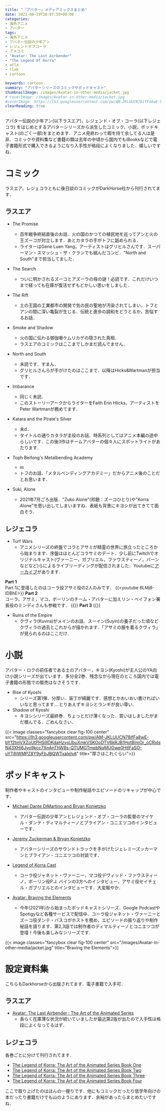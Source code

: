 ```yaml
---
title: "『アバター』メディアミックスまとめ"
date: 2021-06-29T10:07:59+09:00
categories:
- 海外アニメ
- アバター
tags:
- 海外アニメ
- アバター伝説の少年アン
- レジェンドオブコーラ
- アメコミ
- "Avatar: The Last Airbender"
- "The Legend Of Korra"
- atla
- tlok
- cartoon

keywords: cartoon
summary: "アバターシリーズのコミックやポッドキャスト"
thumbnailImage: /images/Avatar-in-other-media/jacket.jpg
# coverImage: /images/Avatar-in-other-media/jacket.jpg
#coverImage: https://lh3.googleusercontent.com/pw/AM-JKLUUCN78ifFa8wE-bY12tmVXZoUtPHSlIlDKdaHzysUbuXmkVSKOoDTV6kRJB1HotBlmOr_oCRxIsN43XHi6Jyo9kcc7XnAnThW8s-QTUMGTmebNqMUGwe0HtIFaSO-uYT8jWMPZ8Y9yFbJBQWTxaIeIvA=s0
clearReading: true
---
```


アバター伝説の少年アン(以下ラスエア)，レジェンド・オブ・コーラ(以下レジェコラ) をはじめとするアバターシリーズから派生したコミック，小説，ポッドキャスト(のごく一部)をまとめます．アニメ見終わって暇を持て余してる人は是非．コミックや資料集など書籍の類は去年の中頃から国内でもiBooksなどで電子書籍形式で購入できるようになり入手性が格段によくなりました．嬉しいですね．

<!-- toc -->
# コミック
ラスエア，レジェコラともに後日談のコミックがDarkHorse社から刊行されてます．

## ラスエア
- The Promise
  - 百年戦争終結直後のお話．火の国のかつての植民地を巡ってアンと火の王ズーコが対立します．あとカタラの手がトフに舐められる．
  - ライターはGene Luen Yang，アーティストはグリヒルさんです．スーパーマン・スマッシュ・ザ・クランでも組んだコンビ．"North and South"まで担当してました．
- The Search
  - ついに明かされるズーコとアズーラの母の謎！必読です．これだけいつまで経っても在庫が復活せずもどかしい思いをしました．
- The Rift
  - 土の王国の工業都市の開発で気の民の聖地が汚染されてしまい，トフとアンの間に深い亀裂が生じる．伝統と進歩の調和をどうとるか，苦悩するお話．

- Smoke and Shadow
  - 火の国に伝わる御伽噺ケムリカゲの隠された真相．
  - ラスエアのコミックはここまでしかまだ読んでません．
- North and South
  - 未読です．すまん．
  - グリヒルさんらが手がけたのはここまで．以降はHicks&Wartmanが担当です．
- Imbarance
  - 同じく未読．
  - このストーリーアークからライターをFaith Erin Hlicks，アーティストをPeter Wartmanが務めてます．
- Katara and the Pirate's Silver
  - 未d..
  - タイトルの通りカタラが主役のお話．時系列としてはアニメ本編の途中らしいです．この後3作はチームアバターの個々人にスポットライトがあたります．
- Toph Beifong's Metalbending Academy
  - m
  - トフのお話．「メタルベンディングアカデミー」だからアニメ後のことだとお思います．
- Suki, Alone
  - 2021年7月ごろ出版．"Zuko Alone"(邦題：ズーコひとり)や"Korra Alone"を思い出してしまいますね．表紙も背景にキヨシが出てきてて面白そう．

## レジェコラ
- Turf Wars
  - アニメシリーズの終盤でコラとアサミが精霊の世界に旅立ったところから始まります．序盤はほとんどコラサミのデート．少し前にTwitchでオリジナルキャスト(ヴァーニー，ガブリエル，ファウスティーノ，バーンなどなど)らによるライブリーディングが配信されました．Youtubeに[アーカイブ](https://youtu.be/6LMj8-IDBhE)があります．

**Part 1**  
Part 1に登壇したのはコーラ役アサミ役の2人のみです．
{{<youtube  6LMj8-IDBhE>}}
**Part 2**   
コーラ，アサミ，マコ，ボーリンのチーム・アバターに加えリン・ベイフォン署長役のミンディさんも参戦です．
{{<youtube JlrmZEt7rT4>}}
**Part 3** 
{{<youtube eDQgg3_SMRw>}}

- Ruins of the Empire
  - クヴィラ(Kuvira)がメインのお話．スーイン(Suyin)の養子だった頃などクヴィラの過去とこれからが描かれます．「アサミの服を着るクヴィラ」が見られるのはここだけ．

 
# 小説
アバター・ロクの前任者である土のアバター，キヨシ(Kyoshi)が主人公のYA向け小説シリーズが出ています．多分全2巻．残念ながら現在のところ国内では電子書籍の形態での販売はなさそうです．
- Rise of Kyoshi
  - シリーズ第1弾．分厚い．装丁が綺麗です．感想とかおいおい書ければいいなと思ってます... とりあえずキヨシとランギが良い尊い．
- Shadow of Kyoshi
  - キヨシシリーズ最終巻．ちょっとだけ薄くなった．買いはしましたがまだ積んでる．ごめんなさい．


{{< image classes="fancybox clear fig-100 center" src="https://lh3.googleusercontent.com/pw/AM-JKLUUCN78ifFa8wE-bY12tmVXZoUtPHSlIlDKdaHzysUbuXmkVSKOoDTV6kRJB1HotBlmOr_oCRxIsN43XHi6Jyo9kcc7XnAnThW8s-QTUMGTmebNqMUGwe0HtIFaSO-uYT8jWMPZ8Y9yFbJBQWTxaIeIvA" title="厚さはこれくらい">}}




# ポッドキャスト
制作者やキャストのインタビューや制作秘話やエピソードのリキャップが中心です．
- [Michael Dante DiMartino and Bryan Konietzko](https://podcasts.google.com/feed/aHR0cDovL2FzbWFzc2V0cy5tdHZuc2VydmljZXMuY29tL2FsaWFzL3BvZGNhc3RzL25pY2tlbG9kZW9uL25pY2tlbG9kZW9uX2FuaW1hdGlvbl9wb2RjYXN0L05pY2tlbG9kZW9uX2lUdW5lc1BvZGNhc3RfUG9kY2FzdHMueG1s/episode/aHR0cDovL2FzbWFzc2V0cy5tdHZuc2VydmljZXMuY29tL2FsaWFzL3BvZGNhc3RzL25pY2tlbG9kZW9uL25pY2tlbG9kZW9uX2FuaW1hdGlvbl9wb2RjYXN0L3ZpZGVvcy9uaWNrZWxvZGVvbl9uaWNrZWxvZGVvbmFuaW1hdGlvbnBvZGNhc3RfMTAxLm1wMw)

  - アバター伝説の少年アンとレジェンド・オブ・コーラの監督のマイケル・ダンテ・ディマルティーノとブライアン・コニエツコのインタビューです．

- [Jeremy Zuckerman & Bryan Konietzko](https://podcasts.google.com/feed/aHR0cDovL2FzbWFzc2V0cy5tdHZuc2VydmljZXMuY29tL2FsaWFzL3BvZGNhc3RzL25pY2tlbG9kZW9uL25pY2tlbG9kZW9uX2FuaW1hdGlvbl9wb2RjYXN0L05pY2tlbG9kZW9uX2lUdW5lc1BvZGNhc3RfUG9kY2FzdHMueG1s/episode/aHR0cDovL2FzbWFzc2V0cy5tdHZuc2VydmljZXMuY29tL2FsaWFzL3BvZGNhc3RzL25pY2tlbG9kZW9uL25pY2tlbG9kZW9uX2FuaW1hdGlvbl9wb2RjYXN0L3ZpZGVvcy9uaWNrZWxvZGVvbl9uaWNrZWxvZGVvbmFuaW1hdGlvbnBvZGNhc3RfMjEwLm1wMw)
  - アバターシリーズのサウンドトラックを手がけたジェレミーズッカーマンとブライアン・コニエツコの対談です．


- [Legend of Korra Cast](https://podcasts.google.com/feed/aHR0cDovL2FzbWFzc2V0cy5tdHZuc2VydmljZXMuY29tL2FsaWFzL3BvZGNhc3RzL25pY2tlbG9kZW9uL25pY2tlbG9kZW9uX2FuaW1hdGlvbl9wb2RjYXN0L05pY2tlbG9kZW9uX2lUdW5lc1BvZGNhc3RfUG9kY2FzdHMueG1s/episode/aHR0cDovL2FzbWFzc2V0cy5tdHZuc2VydmljZXMuY29tL2FsaWFzL3BvZGNhc3RzL25pY2tlbG9kZW9uL25pY2tlbG9kZW9uX2FuaW1hdGlvbl9wb2RjYXN0L3ZpZGVvcy9uaWNrZWxvZGVvbl9uaWNrZWxvZGVvbmFuaW1hdGlvbnBvZGNhc3RfMzA2Lm1wMw)
  - コーラ役ジャネット・ヴァーニー，マコ役デヴィッド・ファウスティーノ，ボーリン役P.J. バインの3方へのインタビュー，アサミ役セイチェル・ガブリエルとのインタビューです．大変賑やか．

  

- [Avatar: Braving the Elements](https://podcasts.google.com/feed/aHR0cHM6Ly9mZWVkcy5tZWdhcGhvbmUuZm0vSFNXODQ5MzIxMTYxMw?sa=X&ved=2ahUKEwiA6pz81bvxAhWYzIsBHV3RDFsQ9sEGegQIARAC)
  - 今年(2021年)から始まったポッドキャストシリーズ．Google PodcastやSpotigyなど各種サービスで配信中．コーラ役ジャネット・ヴァーニーとズーコ役ダンテ・バスコがホストを務め，エピソードの振り返りや制作秘話を語ります．第2,3話では制作者のディマルティーノとコニエツコが登壇！今後も楽しみなシリーズです．

{{< image classes="fancybox clear fig-100 center" src="/images/Avatar-in-other-media/jacket.jpg" title="Braving the Elements">}}


# 設定資料集
こちらもDarkhorseから出版されてます．電子書籍で入手可．
## ラスエア
  - [Avatar: The Last Airbender : The Art of the Animated Series](https://www.darkhorse.com/Books/3007-615/Avatar-The-Last-Airbender--The-Art-of-the-Animated-Series-HC-Second-Edition)
    - 長らく在庫薄な状況が続いていましたが最近第2版が出たので入手性は格段によくなってるはず．

## レジェコラ  
  各巻ごとに分けて刊行されてます．
  - [The Legend of Korra: The Art of the Animated Series Book One](https://www.darkhorse.com/Books/3007-620/The-Legend-of-Korra-The-Art-of-the-Animated-Series--Book-One-Air-HC-Second-Edition-Deluxe-Edition)
  - [The Legend of Korra: The Art of the Animated Series Book Two](https://www.darkhorse.com/Books/3007-621/The-Legend-of-Korra-The-Art-of-the-Animated-Series-Book-Two--Spirits-HC-Second-Edition)
  - [The Legend of Korra: The Art of the Animated Series Book Three](https://www.darkhorse.com/Books/22-870/The-Legend-of-Korra-The-Art-of-the-Animated-Series--Book-Three-Change-HC)
  - [The Legend of Korra: The Art of the Animated Series Book Four](https://www.darkhorse.com/Books/22-871/The-Legend-of-Korra-The-Art-of-the-Animated-Series--Book-Four-Balance-HC)


ここで取り上げたのはほんの一握りです．他にもコミックだったり低学年向けの本だったり書籍だけでも山のようにあります．余裕があったらまとめたいですね．
